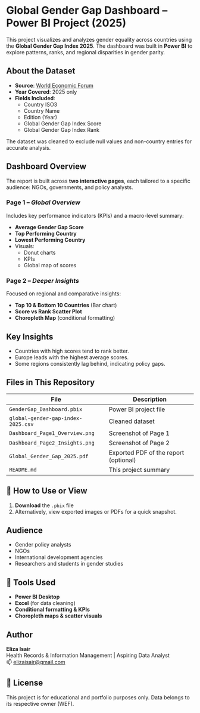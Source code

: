 # Global Gender Gap Dashboard – Power BI Project (2025)

This project visualizes and analyzes gender equality across countries using the **Global Gender Gap Index 2025**. The dashboard was built in **Power BI** to explore patterns, ranks, and regional disparities in gender parity.

## About the Dataset

- **Source**: [World Economic Forum](https://www.weforum.org/reports)
- **Year Covered**: 2025 only
- **Fields Included**:
  - Country ISO3
  - Country Name
  - Edition (Year)
  - Global Gender Gap Index Score
  - Global Gender Gap Index Rank

The dataset was cleaned to exclude null values and non-country entries for accurate analysis.

##  Dashboard Overview

The report is built across **two interactive pages**, each tailored to a specific audience: NGOs, governments, and policy analysts.

### Page 1 – *Global Overview*
Includes key performance indicators (KPIs) and a macro-level summary:
- **Average Gender Gap Score**
- **Top Performing Country**
- **Lowest Performing Country**
- Visuals:
  - Donut charts
  - KPIs
  - Global map of scores

### Page 2 – *Deeper Insights*
Focused on regional and comparative insights:
- **Top 10 & Bottom 10 Countries** (Bar chart)
- **Score vs Rank Scatter Plot**
- **Choropleth Map** (conditional formatting)


## Key Insights
- Countries with high scores tend to rank better.
- Europe leads with the highest average scores.
- Some regions consistently lag behind, indicating policy gaps.

## Files in This Repository
| File | Description |
|------|-------------|
| `GenderGap_Dashboard.pbix` | Power BI project file |
| `global-gender-gap-index-2025.csv` | Cleaned dataset |
| `Dashboard_Page1_Overview.png` | Screenshot of Page 1 |
| `Dashboard_Page2_Insights.png` | Screenshot of Page 2 |
| `Global_Gender_Gap_2025.pdf` | Exported PDF of the report (optional) |
| `README.md` | This project summary |

## 🚀 How to Use or View
1. **Download** the `.pbix` file
2. Alternatively, view exported images or PDFs for a quick snapshot.

## Audience
- Gender policy analysts
- NGOs
- International development agencies
- Researchers and students in gender studies

## 🧹 Tools Used
- **Power BI Desktop**
- **Excel** (for data cleaning)
- **Conditional formatting & KPIs**
- **Choropleth maps & scatter visuals**

## Author

**Eliza Isair**  
Health Records & Information Management | Aspiring Data Analyst  
📫 [elizaisair@gmail.com](mailto:elizaisair@gmail.com)

## 📌 License

This project is for educational and portfolio purposes only. Data belongs to its respective owner (WEF).
